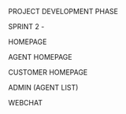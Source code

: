 PROJECT DEVELOPMENT PHASE


SPRINT 2 - 

  HOMEPAGE
 
  AGENT HOMEPAGE
 
  CUSTOMER HOMEPAGE
 
  ADMIN (AGENT LIST)
 
  WEBCHAT
